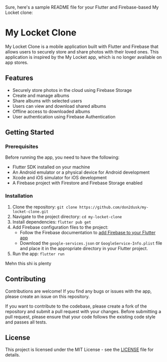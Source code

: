 Sure, here's a sample README file for your Flutter and Firebase-based My Locket clone:

# My Locket Clone

My Locket Clone is a mobile application built with Flutter and Firebase that allows users to securely store and share photos with their loved ones. This application is inspired by the My Locket app, which is no longer available on app stores.

## Features

- Securely store photos in the cloud using Firebase Storage
- Create and manage albums
- Share albums with selected users
- Users can view and download shared albums
- Offline access to downloaded albums
- User authentication using Firebase Authentication

## Getting Started

### Prerequisites

Before running the app, you need to have the following:

- Flutter SDK installed on your machine
- An Android emulator or a physical device for Android development
- Xcode and iOS simulator for iOS development
- A Firebase project with Firestore and Firebase Storage enabled

### Installation

1. Clone the repository: `git clone https://github.com/don2dusk/my-locket-clone.git`
2. Navigate to the project directory: `cd my-locket-clone`
3. Install dependencies: `flutter pub get`
4. Add Firebase configuration files to the project:
   - Follow the Firebase documentation to [add Firebase to your Flutter app](https://firebase.flutter.dev/docs/overview)
   - Download the `google-services.json` or `GoogleService-Info.plist` file and place it in the appropriate directory in your Flutter project.
5. Run the app: `flutter run`

Mehn this shi is plenty

## Contributing

Contributions are welcome! If you find any bugs or issues with the app, please create an issue on this repository.

If you want to contribute to the codebase, please create a fork of the repository and submit a pull request with your changes. Before submitting a pull request, please ensure that your code follows the existing code style and passes all tests.

## License

This project is licensed under the MIT License - see the [LICENSE](LICENSE) file for details.
